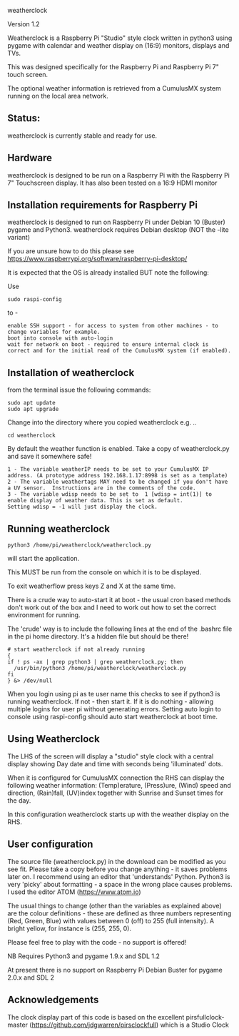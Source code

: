 weatherclock

Version 1.2

Weatherclock is a Raspberry Pi "Studio" style clock written in python3 using pygame with calendar and weather display on (16:9) monitors, displays and TVs.

This was designed specifically for the Raspberry Pi and Raspberry Pi 7" touch screen.

The optional weather information is retrieved from a CumulusMX system running on the local area network.

Status:
-------

weatherclock is currently stable and ready for use.

Hardware
--------
weatherclock is designed to be run on a Raspberry Pi with the Raspberry Pi 7" Touchscreen display.  It has also been tested on a 16:9 HDMI monitor


Installation requirements for Raspberry Pi
------------------------------------------

weatherclock is designed to run on Raspberry Pi under Debian 10 (Buster) pygame and Python3. weatherclock requires Debian desktop (NOT the -lite variant)

If you are unsure how to do this please see https://www.raspberrypi.org/software/raspberry-pi-desktop/  

It is expected that the OS is already installed BUT note the following:

Use
```
sudo raspi-config
```
to -
```
enable SSH support - for access to system from other machines - to change variables for example.
boot into console with auto-login
wait for network on boot - required to ensure internal clock is correct and for the initial read of the CumulusMX system (if enabled).
```
Installation of weatherclock
----------------------------

from the terminal issue the following commands:
```
sudo apt update
sudo apt upgrade
```

Change into the directory where you copied weatherclock e.g. ..
```
cd weatherclock
```
By default the weather function is enabled.
Take a copy of weatherclock.py and save it somewhere safe!
```
1 - The variable weatherIP needs to be set to your CumulusMX IP address. (A prototype address 192.168.1.17:8998 is set as a template)
2 - The variable weathertags MAY need to be changed if you don't have a UV sensor.  Instructions are in the comments of the code.
3 - The variable wdisp needs to be set to  1 [wdisp = int(1)] to enable display of weather data. This is set as default.
Setting wdisp = -1 will just display the clock.
```

Running weatherclock
--------------------
```
python3 /home/pi/weatherclock/weatherclock.py  
```
will start the application.

This MUST be run from the console on which it is to be displayed.

To exit weatherflow press keys Z and X at the same time.

There is a crude way to auto-start it at boot - the usual cron based methods don't work out of the box and I need to work out how to set the correct environment for running.

The 'crude' way is to include the following lines at the end of the .bashrc file in the pi home directory.  It's a hidden file but should be there!
```
# start weatherclock if not already running
{
if ! ps -ax | grep python3 | grep weatherclock.py; then
  /usr/bin/python3 /home/pi/weatherclock/weatherclock.py
fi
} &> /dev/null
```
When you login using pi as te user name this checks to see if python3 is running weatherclock.  If not - then start it. If it is do nothing - allowing multiple logins for user pi without generating errors.  Setting auto login to console using raspi-config should auto start weatherclock at boot time.

Using Weatherclock
------------------
The LHS of the screen will display a "studio" style clock with a central display showing Day date and time with seconds being 'illuminated' dots.

When it is configured for CumulusMX connection the RHS can display the following weather information: (Temp)erature, (Press)ure, (Wind) speed and direction, (Rain)fall, (UV)index together with Sunrise and Sunset times for the day.  

In this configuration weatherclock starts up with the weather display on the RHS.  

User configuration
------------------

The source file (weatherclock.py) in the download can be modified as you see fit.  Please take a copy before you change anything - it saves problems later on. I recommend using an editor that 'understands' Python.  Python3 is very 'picky' about formatting - a space in the wrong place causes problems. I used the editor ATOM (https://www.atom.io)

The usual things to change (other than the variables as explained above) are the colour definitions - these are defined as three numbers representing (Red, Green, Blue) with values between 0 (off) to 255 (full intensity). A bright yellow, for instance is (255, 255, 0).

Please feel free to play with the code - no support is offered!

NB  Requires Python3 and pygame 1.9.x and SDL 1.2

At present there is no support on Raspberry Pi Debian Buster for pygame 2.0.x and SDL 2

Acknowledgements
----------------

The clock display part of this code is based on the excellent pirsfullclock-master (https://github.com/jdgwarren/pirsclockfull) which is a Studio Clock
